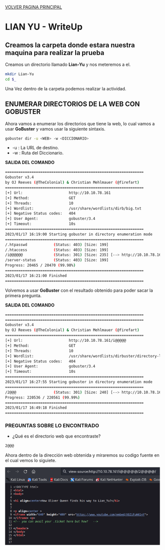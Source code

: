 [VOLVER PAGINA PRINCIPAL](./)

# LIAN YU - WriteUp
## Creamos la carpeta donde estara nuestra maquina para realizar la prueba

Creamos un directorio llamado **Lian-Yu** y nos meteremos a el.

```bash
mkdir Lian-Yu
cd $_
```
Una Vez dentro de la carpeta podemos realizar la actividad.

## ENUMERAR DIRECTORIOS DE LA WEB CON GOBUSTER

Ahora vamos a enumerar los directorios que tiene la web, lo cual vamos a usar **GoBuster** y vamos usar la siguiente sintaxis.

```bash
gobuster dir -u <WEB> -w <DICCIONARIO>
```
- -u : La URL de destino.
- -w : Ruta del Diccionario.

**SALIDA DEL COMANDO**
```bash
===============================================================
Gobuster v3.4
by OJ Reeves (@TheColonial) & Christian Mehlmauer (@firefart)
===============================================================
[+] Url:                     http://10.10.78.161
[+] Method:                  GET
[+] Threads:                 10
[+] Wordlist:                /usr/share/wordlists/dirb/big.txt
[+] Negative Status codes:   404
[+] User Agent:              gobuster/3.4
[+] Timeout:                 10s
===============================================================
2023/01/17 16:19:00 Starting gobuster in directory enumeration mode
===============================================================
/.htpasswd            (Status: 403) [Size: 199]
/.htaccess            (Status: 403) [Size: 199]
/i@@@@@@              (Status: 301) [Size: 235] [--> http://10.10.78.161/i@@@@@@/]
/server-status        (Status: 403) [Size: 199]
Progress: 20465 / 20470 (99.98%)
===============================================================
2023/01/17 16:21:00 Finished
===============================================================
```

Volvemos a usar **GoBuster** con el resultado obtenido para poder sacar la primera pregunta.

**SALIDA DEL COMANDO**
```bash
===============================================================
===============================================================
Gobuster v3.4
by OJ Reeves (@TheColonial) & Christian Mehlmauer (@firefart)
===============================================================
[+] Url:                     http://10.10.78.161/i@@@@@
[+] Method:                  GET
[+] Threads:                 10
[+] Wordlist:                /usr/share/wordlists/dirbuster/directory-list-2.3-medium.txt
[+] Negative Status codes:   404
[+] User Agent:              gobuster/3.4
[+] Timeout:                 10s
===============================================================
2023/01/17 16:27:55 Starting gobuster in directory enumeration mode
===============================================================
/2@@@                 (Status: 301) [Size: 240] [--> http://10.10.78.161/i@@@@@/2@@@/]
Progress: 220536 / 220561 (99.99%)
===============================================================
2023/01/17 16:49:18 Finished
===============================================================

```

### PREGUNTAS SOBRE LO ENCONTRADO

- ¿Qué es el directorio web que encontraste?

```bash
2@@@
```

Ahora dentro de la dirección web obtenida y miraremos su codigo fuente en el cual vemos lo siguiete.

![WEB_RESULTADO](/assets/img/HACKER_ETICO/LIAN-YU/WEB_01.png)

